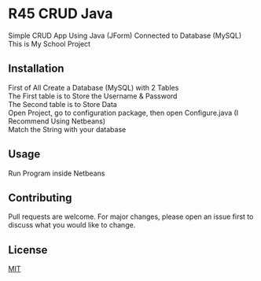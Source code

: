 # R45 CRUD Java
Simple CRUD App Using Java (JForm) Connected to Database (MySQL)  
This is My School Project 

## Installation
First of All Create a Database (MySQL) with 2 Tables  
The First table is to Store the Username & Password  
The Second table is to Store Data  
Open Project, go to configuration package, then open Configure.java (I Recommend Using Netbeans)  
Match the String with your database  

## Usage
Run Program inside Netbeans  

## Contributing
Pull requests are welcome. For major changes, please open an issue first to discuss what you would like to change.  

## License
[MIT](https://github.com/rasyidrafi/R45-CRUD-Java/blob/master/LICENSE)
